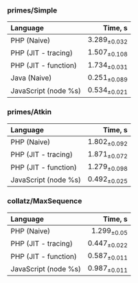 ### primes/Simple

| Language | Time, s |
| :------- | ------: |
| PHP (Naive) | 3.289<sub>±0.032</sub> |
| PHP (JIT - tracing) | 1.507<sub>±0.108</sub> |
| PHP (JIT - function) | 1.734<sub>±0.031</sub> |
| Java (Naive) | 0.251<sub>±0.089</sub> |
| JavaScript (node %s) | 0.534<sub>±0.021</sub> |


### primes/Atkin

| Language | Time, s |
| :------- | ------: |
| PHP (Naive) | 1.802<sub>±0.092</sub> |
| PHP (JIT - tracing) | 1.871<sub>±0.072</sub> |
| PHP (JIT - function) | 1.279<sub>±0.098</sub> |
| JavaScript (node %s) | 0.492<sub>±0.025</sub> |


### collatz/MaxSequence

| Language | Time, s |
| :------- | ------: |
| PHP (Naive) | 1.299<sub>±0.05</sub> |
| PHP (JIT - tracing) | 0.447<sub>±0.022</sub> |
| PHP (JIT - function) | 0.587<sub>±0.011</sub> |
| JavaScript (node %s) | 0.987<sub>±0.011</sub> |


